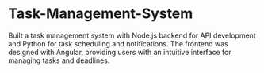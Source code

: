 # Task-Management-System
Built a task management system with Node.js backend for API development and Python for task scheduling and notifications. The frontend was designed with Angular, providing users with an intuitive interface for managing tasks and deadlines.
